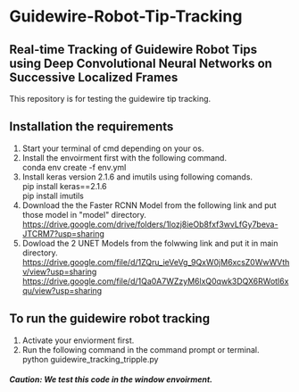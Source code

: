 # Guidewire-Robot-Tip-Tracking
## Real-time Tracking of Guidewire Robot Tips using Deep Convolutional Neural Networks on Successive Localized  Frames
This repository is for testing the guidewire tip tracking.
## Installation the requirements
  1. Start your terminal of cmd depending on your os.
  2. Install the envoirment first with the following command.<br />
     conda env create -f env.yml
  3. Install keras version 2.1.6 and imutils using following comands.<br />
     pip install keras==2.1.6 <br />
     pip install imutils
  4. Download the the Faster RCNN Model from the following link and put those model in "model" directory.<br />
      https://drive.google.com/drive/folders/1lozj8ieOb8fxf3wvLfGy7beva-JTCRM7?usp=sharing
  5. Dowload the 2 UNET Models from the folwwing link and put it in main directory.<br />
      https://drive.google.com/file/d/1ZQru_ieVeVg_9QxW0jM6xcsZ0WwWVthv/view?usp=sharing
      https://drive.google.com/file/d/1Qa0A7WZzyM6lxQ0qwk3DQX6RWotl6xqu/view?usp=sharing
 ##  To run the guidewire robot tracking
  1. Activate your enviorment first.
  2. Run the following command in the command prompt or terminal.<br />
      python guidewire_tracking_tripple.py
  
  ####  *Caution: We test this code in the window envoirment.*
